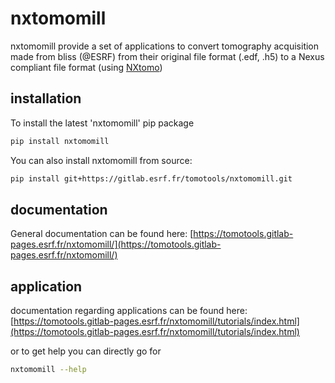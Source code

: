 # nxtomomill

nxtomomill provide a set of applications to convert tomography acquisition made from bliss (@ESRF) from their original file format (.edf, .h5) to a Nexus compliant file format (using [NXtomo](https://manual.nexusformat.org/classes/applications/NXtomo.html))

## installation

To install the latest 'nxtomomill' pip package

```bash
pip install nxtomomill
```

You can also install nxtomomill from source: 

```bash
pip install git+https://gitlab.esrf.fr/tomotools/nxtomomill.git
```

## documentation

General documentation can be found here: [https://tomotools.gitlab-pages.esrf.fr/nxtomomill/](https://tomotools.gitlab-pages.esrf.fr/nxtomomill/)

## application

documentation regarding applications can be found here: [https://tomotools.gitlab-pages.esrf.fr/nxtomomill/tutorials/index.html](https://tomotools.gitlab-pages.esrf.fr/nxtomomill/tutorials/index.html)

or to get help you can directly go for

```bash
nxtomomill --help
```
